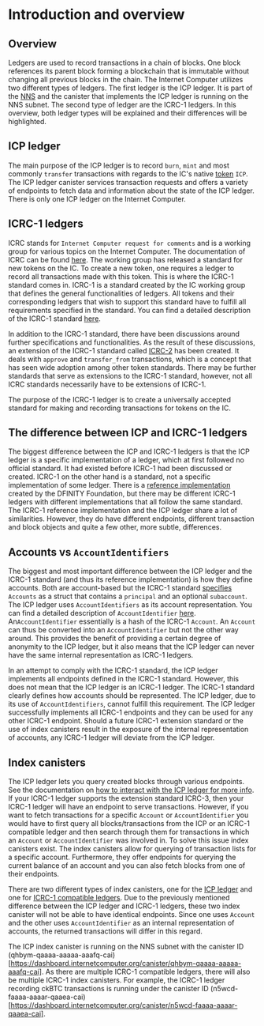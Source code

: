 # Introduction and overview

## Overview
Ledgers are used to record transactions in a chain of blocks. One block references its parent block forming a blockchain that is immutable without changing all previous blocks in the chain. 
The Internet Computer utilizes two different types of ledgers. The first ledger is the ICP ledger. It is part of the [NNS](/tokenomics/nns/nns-intro.md) and the canister that implements
the ICP ledger is running on the NNS subnet. The second type of ledger are the ICRC-1 ledgers. In this overview, both ledger types
will be explained and their differences will be highlighted. 

## ICP ledger
The main purpose of the ICP ledger is to record `burn`, `mint` and most commonly `transfer` transactions with regards to the IC's native [token](/docs/concepts/tokens-cycles.md) `ICP`.
The ICP ledger canister services transaction requests and offers a variety of endpoints to fetch data and information about the state of the ICP ledger.
There is only one ICP ledger on the Internet Computer. 

## ICRC-1 ledgers
ICRC stands for `Internet Computer request for comments` and is a working group for various topics on the Internet Computer. The documentation of ICRC can be found [here](https://github.com/dfinity/ICRC).
The working group has released a standard for new tokens on the IC. To create a new token, one requires a ledger to record all transactions made with this token. This is where the ICRC-1 standard comes in. 
ICRC-1 is a standard created by the IC working group that defines the general functionalities of ledgers. All tokens and their corresponding ledgers that wish to support this standard have to fulfill all requirements
specified in the standard. You can find a detailed description of the ICRC-1 standard [here](https://github.com/dfinity/ICRC-1/blob/main/standards/ICRC-1/README.md).

In addition to the ICRC-1 standard, there have been discussions around further specifications and functionalities. As the result of these discussions,  an extension of the ICRC-1 standard called [ICRC-2](https://github.com/dfinity/ICRC-1/tree/main/standards/ICRC-2) has been created. It deals with `approve` and `transfer_from` transactions, which is a concept that has seen wide adoption among other token standards. 
There may be further standards that serve as extensions to the ICRC-1 standard, however, not all ICRC standards necessarily have to be extensions of ICRC-1. 

The purpose of the ICRC-1 ledger is to create a universally accepted standard for making and recording transactions for tokens on the IC. 

## The difference between ICP and ICRC-1 ledgers
The biggest difference between the ICP and ICRC-1 ledgers is that the ICP ledger is a specific implementation of a ledger, which at first followed no official standard. It had existed before ICRC-1 had been discussed or created. 
ICRC-1 on the other hand is a standard, not a specific implementation of some ledger. There is a [reference implementation](https://github.com/dfinity/ic/tree/master/rs/rosetta-api/icrc1/ledger) created by the DFINITY Foundation, but there may be different ICRC-1 ledgers with different implementations that
all follow the same standard. The ICRC-1 reference implementation and the ICP ledger share a lot of similarities. However, they do have different endpoints, different transaction and block objects and quite a few other, more subtle, differences. 


## Accounts vs `AccountIdentifiers`

The biggest and most important difference between the ICP ledger and the ICRC-1 standard (and thus its reference implementation) is how they define accounts. Both are account-based but the ICRC-1 standard [specifies](https://github.com/dfinity/ICRC-1/blob/main/standards/ICRC-1/README.md#account) `Accounts` as a struct that contains a `principal` and an optional `subaccount`.
The ICP ledger uses `AccountIdentifiers` as its account representation. You can find a detailed description of `AccountIdentifier` [here](https://mmapped.blog/posts/13-icp-ledger#account-id). An`AccountIdentifier` essentially is a hash of the ICRC-1 `Account`. An `Account` can thus be converted into an `AccountIdentifier` but not the other
way around. This provides the benefit of providing a certain degree of anonymity to the ICP ledger, but it also means that the ICP ledger can never have the same internal representation as ICRC-1 ledgers. 

In an attempt to comply with the ICRC-1 standard, the ICP ledger implements all endpoints defined in the ICRC-1 standard. However, this does not mean that the ICP ledger is an ICRC-1 ledger. The ICRC-1 standard clearly defines how accounts should be represented.
The ICP ledger, due to its use of `AccountIdentifiers`, cannot fulfill this requirement. The ICP ledger successfully implements all ICRC-1 endpoints and they can be used for any other ICRC-1 endpoint. 
Should a future ICRC-1 extension standard or the use of index canisters result in the exposure of the internal representation of accounts, any ICRC-1 ledger will deviate from the ICP ledger. 

## Index canisters
The ICP ledger lets you query created blocks through various endpoints. See the documentation on [how to interact with the ICP ledger for more info](./interact-with-ledger.md). If your ICRC-1 ledger supports the extension standard ICRC-3, then your ICRC-1 ledger will have an endpoint to serve transactions. 
However, if you want to fetch transactions for a specific `Account` or `AccountIdentifier` you would have to first query all blocks/transactions from the ICP or an ICRC-1 compatible ledger and then search through them for transactions in which an `Account` or `AccountIdentifier` was involved in. To solve this issue index canisters exist. The index canisters allow for querying of transaction lists for a specific account. Furthermore, they offer endpoints for querying the current balance of an account and you can also fetch blocks from one of their endpoints. 

There are two different types of index canisters, one for the [ICP ledger](./icp-index-local-setup.md) and one for [ICRC-1 compatible ledgers](/docs/developer-docs/integrations/icrc-1/icrc1-index-setup.md). Due to the previously mentioned difference between the ICP ledger and ICRC-1 ledgers, these two index canister will not be able to have identical endpoints. Since one uses `Account` and the other uses `AccountIdentifier` as an internal representation of accounts, the returned transactions will differ in this regard. 

The ICP index canister is running on the NNS subnet with the canister ID (qhbym-qaaaa-aaaaa-aaafq-cai)[https://dashboard.internetcomputer.org/canister/qhbym-qaaaa-aaaaa-aaafq-cai]. As there are multiple ICRC-1 compatible ledgers, there will also be multiple ICRC-1 index canisters. For example, the ICRC-1 ledger recording ckBTC transactions is running under the canister ID (n5wcd-faaaa-aaaar-qaaea-cai)[https://dashboard.internetcomputer.org/canister/n5wcd-faaaa-aaaar-qaaea-cai]. 

